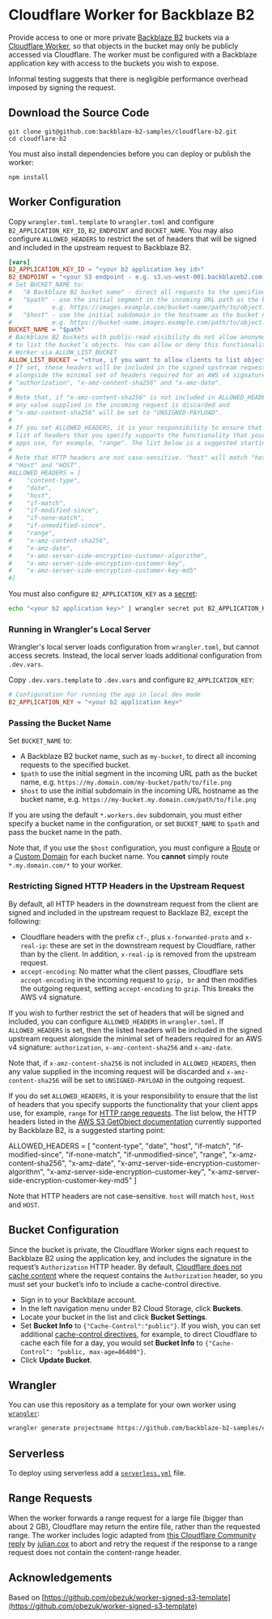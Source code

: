 # Cloudflare Worker for Backblaze B2

Provide access to one or more private [Backblaze B2](https://www.backblaze.com/b2/cloud-storage.html) buckets via a [Cloudflare Worker](https://developers.cloudflare.com/workers/), so that objects in the bucket may only be publicly accessed via Cloudflare. The worker must be configured with a Backblaze application key with access to the buckets you wish to expose.

Informal testing suggests that there is negligible performance overhead imposed by signing the request.

## Download the Source Code

```shell
git clone git@github.com:backblaze-b2-samples/cloudflare-b2.git
cd cloudflare-b2
```

You must also install dependencies before you can deploy or publish the worker:

```shell
npm install
```

## Worker Configuration

Copy `wrangler.toml.template` to `wrangler.toml` and configure `B2_APPLICATION_KEY_ID`, `B2_ENDPOINT` and `BUCKET_NAME`. You may also configure `ALLOWED_HEADERS` to restrict the set of headers that will be signed and included in the upstream request to Backblaze B2.

```toml
[vars]
B2_APPLICATION_KEY_ID = "<your b2 application key id>"
B2_ENDPOINT = "<your S3 endpoint - e.g. s3.us-west-001.backblazeb2.com >"
# Set BUCKET_NAME to:
#   "A Backblaze B2 bucket name" - direct all requests to the specified bucket
#   "$path" - use the initial segment in the incoming URL path as the bucket name
#           e.g. https://images.example.com/bucket-name/path/to/object.png
#   "$host" - use the initial subdomain in the hostname as the bucket name
#           e.g. https://bucket-name.images.example.com/path/to/object.png
BUCKET_NAME = "$path"
# Backblaze B2 buckets with public-read visibility do not allow anonymous clients
# to list the bucket’s objects. You can allow or deny this functionality in the
# Worker via ALLOW_LIST_BUCKET
ALLOW_LIST_BUCKET = "<true, if you want to allow clients to list objects, otherwise false>"
# If set, these headers will be included in the signed upstream request
# alongside the minimal set of headers required for an AWS v4 signature:
# "authorization", "x-amz-content-sha256" and "x-amz-date".
#
# Note that, if "x-amz-content-sha256" is not included in ALLOWED_HEADERS, then
# any value supplied in the incoming request is discarded and
# "x-amz-content-sha256" will be set to "UNSIGNED-PAYLOAD".
#
# If you set ALLOWED_HEADERS, it is your responsibility to ensure that the
# list of headers that you specify supports the functionality that your client
# apps use, for example, "range". The list below is a suggested starting point.
#
# Note that HTTP headers are not case-sensitive. "host" will match "host",
# "Host" and "HOST".
#ALLOWED_HEADERS = [
#    "content-type",
#    "date",
#    "host",
#    "if-match",
#    "if-modified-since",
#    "if-none-match",
#    "if-unmodified-since",
#    "range",
#    "x-amz-content-sha256",
#    "x-amz-date",
#    "x-amz-server-side-encryption-customer-algorithm",
#    "x-amz-server-side-encryption-customer-key",
#    "x-amz-server-side-encryption-customer-key-md5"
#]
```

You must also configure `B2_APPLICATION_KEY` as a [secret](https://blog.cloudflare.com/workers-secrets-environment/):

```bash
echo "<your b2 application key>" | wrangler secret put B2_APPLICATION_KEY
```

### Running in Wrangler's Local Server

Wrangler's local server loads configuration from `wrangler.toml`, but cannot access secrets. Instead, the local server
loads additional configuration from `.dev.vars`.

Copy `.dev.vars.template` to `.dev.vars` and configure `B2_APPLICATION_KEY`:

````toml
# Configuration for running the app in local dev mode
B2_APPLICATION_KEY = "<your b2 application key>"
````

### Passing the Bucket Name

Set `BUCKET_NAME` to:

* A Backblaze B2 bucket name, such as `my-bucket`, to direct all incoming requests to the specified bucket.
* `$path` to use the initial segment in the incoming URL path as the bucket name, e.g. `https://my.domain.com/my-bucket/path/to/file.png`
* `$host` to use the initial subdomain in the incoming URL hostname as the bucket name, e.g. `https://my-bucket.my.domain.com/path/to/file.png`

If you are using the default `*.workers.dev` subdomain, you must either specify a bucket name in the configuration, or set `BUCKET_NAME` to `$path` and pass the bucket name in the path.

Note that, if you use the `$host` configuration, you must configure a [Route](https://developers.cloudflare.com/workers/platform/triggers/routes) or a [Custom Domain](https://developers.cloudflare.com/workers/platform/triggers/custom-domains/) for each bucket name. You **cannot** simply route `*.my.domain.com/*` to your worker. 

### Restricting Signed HTTP Headers in the Upstream Request

By default, all HTTP headers in the downstream request from the client are signed and included in the upstream request to Backlaze B2, except the following:

* Cloudflare headers with the prefix `cf-`, plus `x-forwarded-proto` and `x-real-ip`: these are set in the downstream request by Cloudflare, rather than by the client. In addition, `x-real-ip` is removed from the upstream request.
* `accept-encoding`: No matter what the client passes, Cloudflare sets `accept-encoding` in the incoming request to `gzip, br` and then modifies the outgoing request, setting `accept-encoding` to `gzip`. This breaks the AWS v4 signature.

If you wish to further restrict the set of headers that will be signed and included, you can configure `ALLOWED_HEADERS` in `wrangler.toml`. If `ALLOWED_HEADERS` is set, then the listed  headers will be included in the signed upstream request alongside the minimal set of headers required for an AWS v4 signature: `authorization`, `x-amz-content-sha256` and `x-amz-date`.

Note that, if `x-amz-content-sha256` is not included in `ALLOWED_HEADERS`, then any value supplied in the incoming request will be discarded and `x-amz-content-sha256` will be set to `UNSIGNED-PAYLOAD` in the outgoing request.

If you do set `ALLOWED_HEADERS`, it is your responsibility to ensure that the list of headers that you specify supports the functionality that your client apps use, for example, `range` for [HTTP range requests](https://developer.mozilla.org/en-US/docs/Web/HTTP/Range_requests). The list below, the HTTP headers listed in the [AWS S3 GetObject documentation](https://docs.aws.amazon.com/AmazonS3/latest/API/API_GetObject.html) currently supported by Backblaze B2, is a suggested starting point:

ALLOWED_HEADERS = [
    "content-type",
    "date",
    "host",
    "if-match",
    "if-modified-since",
    "if-none-match",
    "if-unmodified-since",
    "range",
    "x-amz-content-sha256",
    "x-amz-date",
    "x-amz-server-side-encryption-customer-algorithm",
    "x-amz-server-side-encryption-customer-key",
    "x-amz-server-side-encryption-customer-key-md5"
]

Note that HTTP headers are not case-sensitive. `host` will match `host`, `Host` and `HOST`.

## Bucket Configuration

Since the bucket is private, the Cloudflare Worker signs each request to Backblaze B2 using the application key, and includes the signature in the request’s `Authorization` HTTP header. By default, [Cloudflare does not cache content](https://developers.cloudflare.com/cache/concepts/cache-control/#conditions) where the request contains the `Authorization` header, so you must set your bucket’s info to include a cache-control directive.

* Sign in to your Backblaze account.
* In the left navigation menu under B2 Cloud Storage, click **Buckets**.
* Locate your bucket in the list and click **Bucket Settings**.
* Set **Bucket Info** to `{"Cache-Control":"public"}`. If you wish, you can set additional [cache-control directives](https://developer.mozilla.org/en-US/docs/Web/HTTP/Headers/Cache-Control#directives), for example, to direct Cloudflare to cache each file for a day, you would set **Bucket Info** to `{"Cache-Control": "public, max-age=86400"}`.
* Click **Update Bucket**.

## Wrangler

You can use this repository as a template for your own worker using [`wrangler`](https://github.com/cloudflare/wrangler):

```bash
wrangler generate projectname https://github.com/backblaze-b2-samples/cloudflare-b2
```

## Serverless

To deploy using serverless add a [`serverless.yml`](https://serverless.com/framework/docs/providers/cloudflare/) file.

## Range Requests

When the worker forwards a range request for a large file (bigger than about 2 GB), Cloudflare may return the entire file, rather than the requested range. The worker includes logic adapted from [this Cloudflare Community reply](https://community.cloudflare.com/t/cloudflare-worker-fetch-ignores-byte-request-range-on-initial-request/395047/4) by [julian.cox](https://community.cloudflare.com/u/julian.cox) to abort and retry the request if the response to a range request does not contain the content-range header. 

## Acknowledgements

Based on [https://github.com/obezuk/worker-signed-s3-template](https://github.com/obezuk/worker-signed-s3-template)
